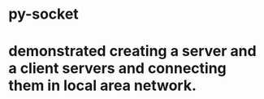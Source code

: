 # py-socket
# demonstrated creating a server and a client servers and connecting them in local area network.